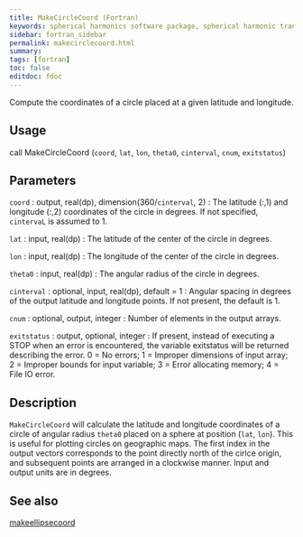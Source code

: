 ```yaml
---
title: MakeCircleCoord (Fortran)
keywords: spherical harmonics software package, spherical harmonic transform, legendre functions, multitaper spectral analysis, fortran, Python, gravity, magnetic field
sidebar: fortran_sidebar
permalink: makecirclecoord.html
summary:
tags: [fortran]
toc: false
editdoc: fdoc
---
```


Compute the coordinates of a circle placed at a given latitude and longitude.

## Usage

call MakeCircleCoord (`coord`, `lat`, `lon`, `theta0`, `cinterval`, `cnum`, `exitstatus`)

## Parameters

`coord` : output, real(dp), dimension(360/`cinterval`, 2)
:   The latitude (:,1) and longitude (:,2) coordinates of the circle in degrees. If not specified, `cintervaL` is assumed to 1.

`lat` : input, real(dp)
:   The latitude of the center of the circle in degrees.

`lon` : input, real(dp)
:   The longitude of the center of the circle in degrees.

`theta0` : input, real(dp)
:   The angular radius of the circle in degrees.

`cinterval` : optional, input, real(dp), default = 1
:   Angular spacing in degrees of the output latitude and longitude points. If not present, the default is 1.

`cnum` : optional, output, integer
:   Number of elements in the output arrays.

`exitstatus` : output, optional, integer
:   If present, instead of executing a STOP when an error is encountered, the variable exitstatus will be returned describing the error. 0 = No errors; 1 = Improper dimensions of input array; 2 = Improper bounds for input variable; 3 = Error allocating memory; 4 = File IO error.

## Description

`MakeCircleCoord` will calculate the latitude and longitude coordinates of a circle of angular radius `theta0` placed on a sphere at position (`lat`, `lon`). This is useful for plotting circles on geographic maps. The first index in the output vectors corresponds to the point directly north of the cirlce origin, and subsequent points are arranged in a clockwise manner. Input and output units are in degrees.

## See also

[makeellipsecoord](makeellipsecoord.html)
